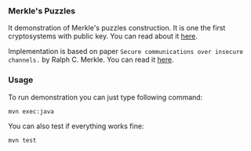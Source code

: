 ### Merkle's Puzzles

It demonstration of Merkle's puzzles construction. It is one the first cryptosystems with public key.
You can read about it [here](https://en.wikipedia.org/wiki/Merkle%27s_Puzzles). 

Implementation is based on paper ` Secure communications over insecure channels. ` by Ralph C. Merkle.
You can read it [here](https://dl.acm.org/citation.cfm?doid=359460.359473).
### Usage
To run demonstration you can just type following command:
```
mvn exec:java
```
You can also test if everything works fine:
```
mvn test
```
